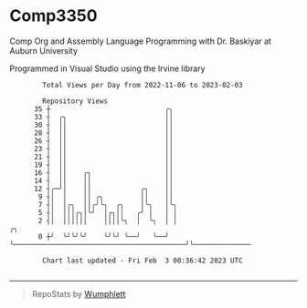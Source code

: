 # Comp3350
Comp Org and Assembly Language Programming with Dr. Baskiyar at Auburn University

Programmed in Visual Studio using the Irvine library

```
        Total Views per Day from 2022-11-06 to 2023-02-03

        Repository Views
      35 ┼                            ╭╮
      33 ┤  ╭╮                        ││
      30 ┤  ││                        ││
      28 ┤  ││                        ││
      26 ┤  ││                        ││
      23 ┤  ││                        ││
      21 ┤  ││                        ││
      19 ┤  ││                        ││
      16 ┤  ││    ╭╮                  ││
      14 ┤  ││    ││                  ││
      12 ┤╭─╯│    ││            ╭╮    ││
       9 ┤│  │    ││ ╭╮         ││    ││
       7 ┤│  │╭╮  ││╭╯╰╮  ╭╮    │╰╮   │╰╮
       5 ┤│  │││╭╮│╰╯  │╭╮││   ╭╯ │   │ │
       2 ┤│  ││││││    ││││╰╮  │  ╰╮  │ │                                          ╭╮
       0 ┼╯  ╰╯╰╯╰╯    ╰╯╰╯ ╰──╯   ╰──╯ ╰──────────────────────────────────────────╯╰──────────────

        Chart last updated - Fri Feb  3 00:36:42 2023 UTC
        
```

---

> RepoStats by [Wumphlett](https://github.com/Wumphlett)
